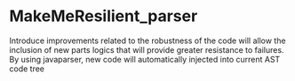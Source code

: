 # MakeMeResilient_parser
Introduce improvements related to the robustness of the code will allow the inclusion of new parts
logics that will provide greater resistance to failures.
By using javaparser, new code will automatically injected into current AST code tree



